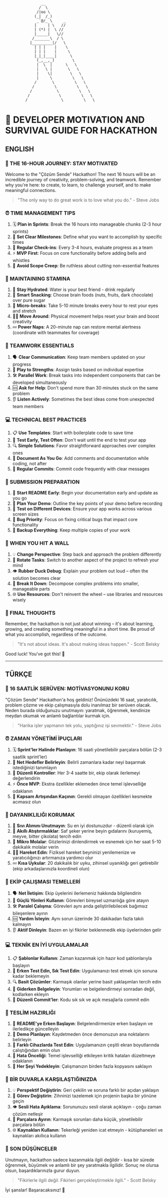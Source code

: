                     __
                   /  \
                  /|oo \
                 (_|  /_)
                  _`@/_ \     _
                 |     | \   //
                 | (*) |  \ //
                 |_____|   \//
                /_______\  / \
               |_________|/   \
                 | | |    |    \
                 | | |    |     \
                 |_|_|____|      \
                  (_,__,_)        \
                  |  \  |      \   \
                  |   \ |       \   \
                  |    \|        \   \
                  |     \         \   \
                 /       \         \   \
                /         \         \   \
               /           \         \   \
              /             \         \   \
             /               \         \   \

# 🚀 DEVELOPER MOTIVATION AND SURVIVAL GUIDE FOR HACKATHON

## ENGLISH

### 🌟 THE 16-HOUR JOURNEY: STAY MOTIVATED

Welcome to the "Çözüm Sende" Hackathon! The next 16 hours will be an incredible journey of creativity, problem-solving, and teamwork. Remember why you're here: to create, to learn, to challenge yourself, and to make meaningful connections.

> "The only way to do great work is to love what you do." - Steve Jobs

### ⏰ TIME MANAGEMENT TIPS

1. 🗓️ **Plan in Sprints**: Break the 16 hours into manageable chunks (2-3 hour sprints)
2. 🎯 **Set Clear Milestones**: Define what you want to accomplish by specific times
3. 🔄 **Regular Check-ins**: Every 3-4 hours, evaluate progress as a team
4. ⚡ **MVP First**: Focus on core functionality before adding bells and whistles
5. 🚫 **Avoid Scope Creep**: Be ruthless about cutting non-essential features

### 💪 MAINTAINING STAMINA

1. 🥤 **Stay Hydrated**: Water is your best friend - drink regularly
2. 🍎 **Smart Snacking**: Choose brain foods (nuts, fruits, dark chocolate) over pure sugar
3. 🧘 **Micro-breaks**: Take 5-10 minute breaks every hour to rest your eyes and stretch
4. 🚶‍♀️ **Move Around**: Physical movement helps reset your brain and boost creativity
5. 💤 **Power Naps**: A 20-minute nap can restore mental alertness (coordinate with teammates for coverage)

### 👥 TEAMWORK ESSENTIALS

1. 🗣️ **Clear Communication**: Keep team members updated on your progress
2. 🤲 **Play to Strengths**: Assign tasks based on individual expertise
3. 🛠️ **Parallel Work**: Break tasks into independent components that can be developed simultaneously
4. 🆘 **Ask for Help**: Don't spend more than 30 minutes stuck on the same problem
5. 👂 **Listen Actively**: Sometimes the best ideas come from unexpected team members

### 💻 TECHNICAL BEST PRACTICES

1. 📋 **Use Templates**: Start with boilerplate code to save time
2. 🧪 **Test Early, Test Often**: Don't wait until the end to test your app
3. 🔍 **Simple Solutions**: Favor straightforward approaches over complex ones
4. 📄 **Document As You Go**: Add comments and documentation while coding, not after
5. 🔄 **Regular Commits**: Commit code frequently with clear messages

### 🏁 SUBMISSION PREPARATION

1. 📝 **Start README Early**: Begin your documentation early and update as you go
2. 🎥 **Plan Your Demo**: Outline the key points of your demo before recording
3. 🧪 **Test on Different Devices**: Ensure your app works across various screen sizes
4. 🔎 **Bug Priority**: Focus on fixing critical bugs that impact core functionality
5. 💾 **Backup Everything**: Keep multiple copies of your work

### 💭 WHEN YOU HIT A WALL

1. 💡 **Change Perspective**: Step back and approach the problem differently
2. 🔄 **Rotate Tasks**: Switch to another aspect of the project to refresh your mind
3. 👁️ **Rubber Duck Debug**: Explain your problem out loud – often the solution becomes clear
4. 🧩 **Break It Down**: Decompose complex problems into smaller, manageable parts
5. 🌐 **Use Resources**: Don't reinvent the wheel – use libraries and resources wisely

### 🌈 FINAL THOUGHTS

Remember, the hackathon is not just about winning – it's about learning, growing, and creating something meaningful in a short time. Be proud of what you accomplish, regardless of the outcome.

> "It's not about ideas. It's about making ideas happen." - Scott Belsky

Good luck! You've got this! 👊

---

## TÜRKÇE

### 🌟 16 SAATLİK SERÜVEN: MOTİVASYONUNU KORU

"Çözüm Sende" Hackathon'a hoş geldiniz! Önünüzdeki 16 saat, yaratıcılık, problem çözme ve ekip çalışmasıyla dolu inanılmaz bir serüven olacak. Neden burada olduğunuzu unutmayın: yaratmak, öğrenmek, kendinize meydan okumak ve anlamlı bağlantılar kurmak için.

> "Harika işler yapmanın tek yolu, yaptığınız işi sevmektir." - Steve Jobs

### ⏰ ZAMAN YÖNETİMİ İPUÇLARI

1. 🗓️ **Sprint'ler Halinde Planlayın**: 16 saati yönetilebilir parçalara bölün (2-3 saatlik sprint'ler)
2. 🎯 **Net Hedefler Belirleyin**: Belirli zamanlara kadar neyi başarmak istediğinizi tanımlayın
3. 🔄 **Düzenli Kontroller**: Her 3-4 saatte bir, ekip olarak ilerlemeyi değerlendirin
4. ⚡ **Önce MVP**: Ekstra özellikler eklemeden önce temel işlevselliğe odaklanın
5. 🚫 **Kapsam Artışından Kaçının**: Gerekli olmayan özellikleri kesmekte acımasız olun

### 💪 DAYANIKLILIĞI KORUMAK

1. 🥤 **Sıvı Alımını Unutmayın**: Su en iyi dostunuzdur - düzenli olarak için
2. 🍎 **Akıllı Atıştırmalıklar**: Saf şeker yerine beyin gıdalarını (kuruyemiş, meyve, bitter çikolata) tercih edin
3. 🧘 **Mikro Molalar**: Gözlerinizi dinlendirmek ve esnemek için her saat 5-10 dakikalık molalar verin
4. 🚶‍♀️ **Hareket Edin**: Fiziksel hareket beyninizi yenilemenize ve yaratıcılığınızı artırmanıza yardımcı olur
5. 💤 **Kısa Uykular**: 20 dakikalık bir uyku, zihinsel uyanıklığı geri getirebilir (ekip arkadaşlarınızla koordineli olun)

### 👥 EKİP ÇALIŞMASI TEMELLERİ

1. 🗣️ **Net İletişim**: Ekip üyelerini ilerlemeniz hakkında bilgilendirin
2. 🤲 **Güçlü Yönleri Kullanın**: Görevleri bireysel uzmanlığa göre atayın
3. 🛠️ **Paralel Çalışma**: Görevleri aynı anda geliştirilebilecek bağımsız bileşenlere ayırın
4. 🆘 **Yardım İsteyin**: Aynı sorun üzerinde 30 dakikadan fazla takılı kalmayın
5. 👂 **Aktif Dinleyin**: Bazen en iyi fikirler beklenmedik ekip üyelerinden gelir

### 💻 TEKNİK EN İYİ UYGULAMALAR

1. 📋 **Şablonlar Kullanın**: Zaman kazanmak için hazır kod şablonlarıyla başlayın
2. 🧪 **Erken Test Edin, Sık Test Edin**: Uygulamanızı test etmek için sonuna kadar beklemeyin
3. 🔍 **Basit Çözümler**: Karmaşık olanlar yerine basit yaklaşımları tercih edin
4. 📄 **Giderken Belgeleyin**: Yorumları ve belgelendirmeyi sonradan değil, kodlarken ekleyin
5. 🔄 **Düzenli Commit'ler**: Kodu sık sık ve açık mesajlarla commit edin

### 🏁 TESLİM HAZIRLIĞI

1. 📝 **README'ye Erken Başlayın**: Belgelendirmenize erken başlayın ve ilerledikçe güncelleyin
2. 🎥 **Demo Planlayın**: Kaydetmeden önce demonuzun ana noktalarını belirleyin
3. 🧪 **Farklı Cihazlarda Test Edin**: Uygulamanızın çeşitli ekran boyutlarında çalıştığından emin olun
4. 🔎 **Hata Önceliği**: Temel işlevselliği etkileyen kritik hataları düzeltmeye odaklanın
5. 💾 **Her Şeyi Yedekleyin**: Çalışmanızın birden fazla kopyasını saklayın

### 💭 BİR DUVARLA KARŞILAŞTIĞINIZDA

1. 💡 **Perspektif Değiştirin**: Geri çekilin ve soruna farklı bir açıdan yaklaşın
2. 🔄 **Görev Değiştirin**: Zihninizi tazelemek için projenin başka bir yönüne geçin
3. 👁️ **Sesli Hata Ayıklama**: Sorununuzu sesli olarak açıklayın - çoğu zaman çözüm netleşir
4. 🧩 **Parçalara Ayırın**: Karmaşık sorunları daha küçük, yönetilebilir parçalara bölün
5. 🌐 **Kaynakları Kullanın**: Tekerleği yeniden icat etmeyin - kütüphaneleri ve kaynakları akıllıca kullanın

### 🌈 SON DÜŞÜNCELER

Unutmayın, hackathon sadece kazanmakla ilgili değildir - kısa bir sürede öğrenmek, büyümek ve anlamlı bir şey yaratmakla ilgilidir. Sonuç ne olursa olsun, başardıklarınızla gurur duyun.

> "Fikirlerle ilgili değil. Fikirleri gerçekleştirmekle ilgili." - Scott Belsky

İyi şanslar! Başaracaksınız! 👊
